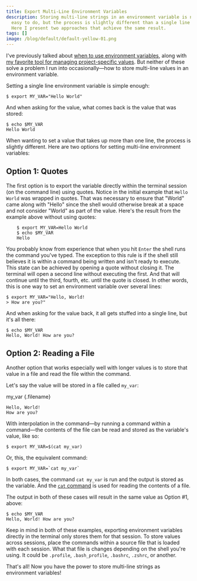 ```yaml
---
title: Export Multi-Line Environment Variables
description: Storing multi-line strings in an environment variable is nice and
  easy to do, but the process is slightly different than a single line value.
  Here I present two approaches that achieve the same result.
tags: []
image: /blog/default/default-yellow-01.png
---
```


I've previously talked about [when to use environment variables](/blog/when-to-use-environment-variables/), along with [my favorite tool for managing project-specific values](/blog/when-to-use-environment-variables/). But neither of these solve a problem I run into occasionally—how to store multi-line values in an environment variable.

Setting a single line environment variable is simple enough:

    $ export MY_VAR="Hello World"

And when asking for the value, what comes back is the value that was stored:

    $ echo $MY_VAR
    Hello World

When wanting to set a value that takes up more than one line, the process is slightly different. Here are two options for setting multi-line environment variables:

## Option 1: Quotes

The first option is to export the variable directly within the terminal session (on the command line) using quotes. Notice in the initial example that `Hello World` was wrapped in quotes. That was necessary to ensure that "World" came along with "Hello" since the shell would otherwise break at a space and not consider "World" as part of the value. Here's the result from the example above without using quotes:

        $ export MY_VAR=Hello World
        $ echo $MY_VAR
        Hello

You probably know from experience that when you hit `Enter` the shell runs the command you've typed. The exception to this rule is if the shell still believes it is within a command being written and isn't ready to execute. This state can be achieved by opening a quote without closing it. The terminal will open a second line without executing the first. And that will continue until the third, fourth, etc. until the quote is closed. In other words, this is one way to set an environment variable over several lines:

    $ export MY_VAR="Hello, World!
    > How are you?"

And when asking for the value back, it all gets stuffed into a single line, but it's all there:

    $ echo $MY_VAR
    Hello, World! How are you?

## Option 2: Reading a File

Another option that works especially well with longer values is to store that value in a file and read the file within the command.

Let's say the value will be stored in a file called `my_var`:

my_var {.filename}

```
Hello, World!
How are you?
```

With interpolation in the command—by running a command within a command—the contents of the file can be read and stored as the variable's value, like so:

    $ export MY_VAR=$(cat my_var)

Or, this, the equivalent command:

    $ export MY_VAR=`cat my_var`

In both cases, the command `cat my_var` is run and the output is stored as the variable. And the [`cat` command](<https://en.wikipedia.org/wiki/Cat_(Unix)>) is used for reading the contents of a file.

The output in both of these cases will result in the same value as Option #1, above:

    $ echo $MY_VAR
    Hello, World! How are you?

Keep in mind in both of these examples, exporting environment variables directly in the terminal only stores them for that session. To store values across sessions, place the commands within a source file that is loaded with each session. What that file is changes depending on the shell you're using. It could be `.profile`, `.bash_profile`, `.bashrc`, `.zshrc`, or another.

That's all! Now you have the power to store multi-line strings as environment variables!
